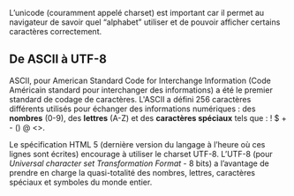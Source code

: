 L’unicode (couramment appelé charset) est important car il permet au navigateur de savoir quel “alphabet” utiliser et de pouvoir afficher certains caractères correctement.

## De ASCII à UTF-8

ASCII, pour American Standard Code for Interchange Information (Code Américain standard pour interchanger des informations) a été le premier standard de codage de caractères. L'ASCII a défini 256 caractères différents utilisés pour échanger des informations numériques : des **nombres** (0-9), des **lettres** (A-Z) et des **caractères spéciaux** tels que : ! $ + - () @ <>.

Le spécification HTML 5 (dernière version du langage à l’heure où ces lignes sont écrites) encourage à utiliser le charset UTF-8. L’UTF-8 (pour *Universal character set Transformation Format* - 8 bits) a l’avantage de prendre en charge la quasi-totalité des nombres, lettres, caractères spéciaux et symboles du monde entier.